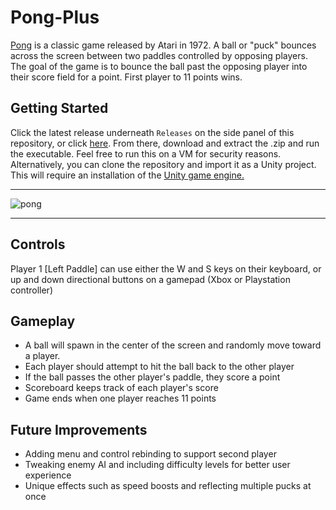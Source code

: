 # Pong-Plus

[Pong](https://en.wikipedia.org/wiki/Pong) is a classic game released by Atari in 1972. A ball or "puck" bounces across the screen between two paddles controlled by opposing players. The goal of the game is to bounce the ball past the opposing player into their score field for a point. First player to 11 points wins. 

 ## <b>Getting Started</b>

Click the latest release underneath ```Releases``` on the side panel of this repository, or click [here](https://github.com/Color-and-Light/PongPlus/releases/tag/1.0.0). From there, download and extract the .zip and run the executable. Feel free to run this on a VM for security reasons. Alternatively, you can clone the repository and import it as a Unity project. This will require an installation of the [Unity game engine.](https://unity.com/)

---

![pong](https://github.com/Megiddobyte/PongPlus/assets/91418047/ecb71544-ef93-4b8b-9f3b-7ad73936f2c4)


---

## <b>Controls</b>

Player 1 [Left Paddle] can use either the W and S keys on their keyboard, or up and down directional buttons on a gamepad (Xbox or Playstation controller)

## <b>Gameplay</b>
+ A ball will spawn in the center of the screen and randomly move toward a player.
+ Each player should attempt to hit the ball back to the other player
+ If the ball passes the other player's paddle, they score a point
+ Scoreboard keeps track of each player's score
+ Game ends when one player reaches 11 points

## <b>Future Improvements</b>

+ Adding menu and control rebinding to support second player
+ Tweaking enemy AI and including difficulty levels for better user experience
+ Unique effects such as speed boosts and reflecting multiple pucks at once
    

